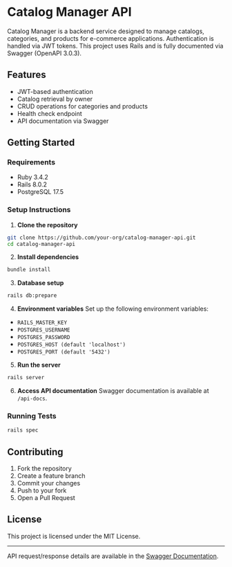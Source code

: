 # Catalog Manager API

Catalog Manager is a backend service designed to manage catalogs, categories, and products for e-commerce applications. Authentication is handled via JWT tokens. This project uses Rails and is fully documented via Swagger (OpenAPI 3.0.3).

## Features

* JWT-based authentication
* Catalog retrieval by owner
* CRUD operations for categories and products
* Health check endpoint
* API documentation via Swagger

## Getting Started

### Requirements

* Ruby 3.4.2
* Rails 8.0.2
* PostgreSQL 17.5

### Setup Instructions

1. **Clone the repository**

```bash
git clone https://github.com/your-org/catalog-manager-api.git
cd catalog-manager-api
```

2. **Install dependencies**

```bash
bundle install
```

3. **Database setup**

```bash
rails db:prepare
```

4. **Environment variables**
   Set up the following environment variables:

* `RAILS_MASTER_KEY`
* `POSTGRES_USERNAME`
* `POSTGRES_PASSWORD`
* `POSTGRES_HOST (default 'localhost')`
* `POSTGRES_PORT (default '5432')`

5. **Run the server**

```bash
rails server
```

6. **Access API documentation**
   Swagger documentation is available at `/api-docs`.

### Running Tests

```bash
rails spec
```

## Contributing

1. Fork the repository
2. Create a feature branch
3. Commit your changes
4. Push to your fork
5. Open a Pull Request

## License

This project is licensed under the MIT License.

---

API request/response details are available in the [Swagger Documentation](./swagger/v1/swagger.yaml).
